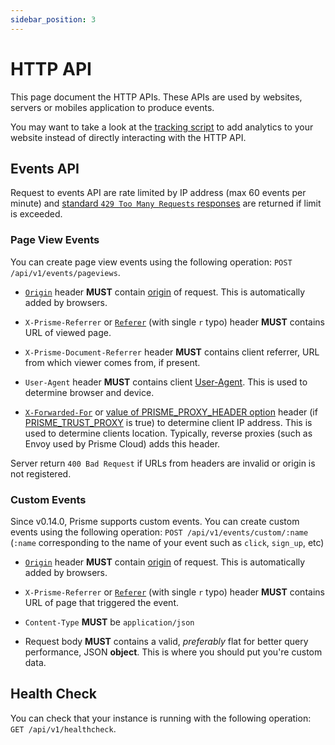 ```yaml
---
sidebar_position: 3
---
```


# HTTP API

This page document the HTTP APIs. These APIs are used
by websites, servers or mobiles application to produce events.

You may want to take a look at the [tracking script](./tracking-script.md) to
add analytics to your website instead of directly interacting with the HTTP API.

## Events API

Request to events API are rate limited by IP address (max 60 events per minute)
and [standard `429 Too Many Requests`
responses](https://developer.mozilla.org/en-US/docs/Web/HTTP/Status/429) are
returned if limit is exceeded.

### Page View Events

You can create page view events using the following operation:
`POST /api/v1/events/pageviews`.

* [`Origin`](https://developer.mozilla.org/en-US/docs/Web/HTTP/Headers/Origin) 
header **MUST** contain [origin](https://developer.mozilla.org/en-US/docs/Web/API/URL/origin)
of request. This is automatically added by browsers.

* `X-Prisme-Referrer` or [`Referer`](https://developer.mozilla.org/en-US/docs/Web/HTTP/Headers/Referer)
(with single `r` typo) header **MUST** contains URL of viewed page.

* `X-Prisme-Document-Referrer` header **MUST** contains client referrer, URL from
which viewer comes from, if present.

* `User-Agent` header **MUST** contains client [User-Agent](https://developer.mozilla.org/en-US/docs/Web/HTTP/Headers/User-Agent).
This is used to determine browser and device.

* [`X-Forwarded-For`](https://developer.mozilla.org/en-US/docs/Web/HTTP/Headers/X-Forwarded-For)
or [value of PRISME_PROXY_HEADER option](../reference/server/default-mode.md#proxy-header)
header (if [PRISME_TRUST_PROXY](../reference/server/default-mode.md#trust-proxy) is true) to determine
client IP address. This is used to determine clients location. Typically, reverse
proxies (such as Envoy used by Prisme Cloud) adds this header.

Server return `400 Bad Request` if URLs from headers are invalid or origin is 
not registered.

### Custom Events

Since v0.14.0, Prisme supports custom events. You can create custom events using
the following operation: `POST /api/v1/events/custom/:name` 
(`:name` corresponding to the name of your event such as `click`, `sign_up`, etc)

* [`Origin`](https://developer.mozilla.org/en-US/docs/Web/HTTP/Headers/Origin) 
header **MUST** contain [origin](https://developer.mozilla.org/en-US/docs/Web/API/URL/origin)
of request. This is automatically added by browsers.

* `X-Prisme-Referrer` or [`Referer`](https://developer.mozilla.org/en-US/docs/Web/HTTP/Headers/Referer)
(with single `r` typo) header **MUST** contains URL of page that triggered the event.

* `Content-Type` **MUST** be `application/json`

* Request body **MUST** contains a valid, *preferably* flat for better query
performance, JSON **object**. This is where you should put you're custom data.

## Health Check

You can check that your instance is running with the following operation:
`GET /api/v1/healthcheck`.

